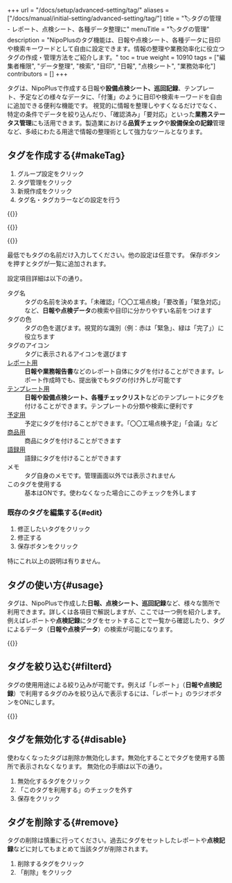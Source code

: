 +++
url = "/docs/setup/advanced-setting/tag/"
aliases = ["/docs/manual/initial-setting/advanced-setting/tag/"]
title = "🏷タグの管理 - レポート、点検シート、各種データ整理に"
menuTitle = "🏷タグの管理"
description = "NipoPlusのタグ機能は、日報や点検シート、各種データに目印や検索キーワードとして自由に設定できます。情報の整理や業務効率化に役立つタグの作成・管理方法をご紹介します。"
toc = true
weight = 10910
tags = ["編集者権限", "データ整理", "検索", "目印", "日報", "点検シート", "業務効率化"]
contributors = []
+++

タグは、NipoPlusで作成する日報や**設備点検シート、巡回記録**、テンプレート、予定などの様々なデータに、「付箋」のように目印や検索キーワードを自由に追加できる便利な機能です。
視覚的に情報を整理しやすくなるだけでなく、特定の条件でデータを絞り込んだり、「確認済み」「要対応」といった**業務ステータス管理**にも活用できます。製造業における**品質チェック**や**設備保全の記録**管理など、多岐にわたる用途で情報の整理術として強力なツールとなります。

## タグを作成する{#makeTag}

1.  グループ設定をクリック
1.  タグ管理をクリック
1.  新規作成をクリック
1.  タグ名・タグカラーなどの設定を行う

{{<icatch filename="img/tag-add1" msg="日報も点検シートも、タグを作っておけばいつでもクリックで使えるから便利です" alice="ok">}}

{{<nextArrow>}}

{{<icatch filename="img/tag-make" msg="タグ名やアイコン、色など自由に設定できます。例えば「緊急点検」「未対応」「A工場」「設備番号XYZ」など" alice="here">}}

最低でもタグの名前だけ入力してください。他の設定は任意です。
保存ボタンを押すとタグが一覧に追加されます。

設定項目詳細は以下の通り。

<dl class="basic">
<dt>タグ名</dt>
<dd>タグの名前を決めます。「未確認」「〇〇工場点検」「要改善」「緊急対応」など、<strong>日報や点検データ</strong>の検索や目印に分かりやすい名前をつけます</dd>
<dt>タグの色</dt>
<dd>タグの色を選びます。視覚的な識別（例：赤は「緊急」、緑は「完了」）に役立ちます</dd>
<dt>タグのアイコン</dt>
<dd>タグに表示されるアイコンを選びます</dd>
<dt><a href="/docs/manual/write-report/write/">レポート用</a></dt>
<dd><strong>日報や業務報告書</strong>などのレポート自体にタグを付けることができます。レポート作成時でも、提出後でもタグの付け外しが可能です</dd>
<dt><a href="/docs/template/make/">テンプレート用</a></dt>
<dd><strong>日報や設備点検シート、各種チェックリスト</strong>などのテンプレートにタグを付けることができます。テンプレートの分類や検索に便利です</dd>
<dt><a href="/docs/manual/event/add/">予定用</a></dt>
<dd>予定にタグを付けることができます。「〇〇工場点検予定」「会議」など</dd>
<dt><a href="/docs/setup/advanced-setting/point/">商品用</a></dt>
<dd>商品にタグを付けることができます</dd>
<dt><a href="/docs/setup/advanced-setting/goroku/">語録用</a></dt>
<dd>語録にタグを付けることができます</dd>
<dt>メモ</dt>
<dd>タグ自身のメモです。管理画面以外では表示されません</dd>
<dt>このタグを使用する</dt>
<dd>基本はONです。使わなくなった場合にこのチェックを外します</dd>
</dl>

### 既存のタグを編集する{#edit}

1.  修正したいタグをクリック
1.  修正する
1.  保存ボタンをクリック

特にこれ以上の説明は有りません。

## タグの使い方{#usage}

タグは、NipoPlusで作成した**日報、点検シート、巡回記録**など、様々な箇所で利用できます。詳しくは各項目で解説しますが、ここでは一つ例を紹介します。
例えばレポートや**点検記録**にタグをセットすることで一覧から確認したり、タグによるデータ（**日報や点検データ**）の検索が可能になります。

{{<icatch filename="img/set-tag" msg="タグは検索や目印、業務の進捗管理などに使えます。日報も点検シートも是非活用してみましょう" alice="ok">}}

## タグを絞り込む{#filterd}

タグの使用用途による絞り込みが可能です。例えば「レポート」（**日報や点検記録**）で利用するタグのみを絞り込んで表示するには、「レポート」のラジオボタンをONにします。

{{<icatch filename="img/tag-filter" msg="タグの絞り込み検索。この画像はレポート（日報・点検記録）のタグで絞り込みをしている例です">}}

## タグを無効化する{#disable}

使わなくなったタグは削除か無効化します。無効化することでタグを使用する箇所で表示されなくなります。
無効化の手順は以下の通り。

1.  無効化するタグをクリック
1.  「このタグを利用する」のチェックを外す
1.  保存をクリック

## タグを削除する{#remove}

タグの削除は慎重に行ってください。過去にタグをセットしたレポートや**点検記録**などに対してもまとめて当該タグが削除されます。

1.  削除するタグをクリック
1.  「削除」をクリック
